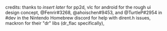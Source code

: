 credits:
thanks to *insert later* for pp2d,
vlc for android for the rough ui design concept,
@Fenrir#3268, @ahoischen#9453, and @TurtleP#2954 in #dev in the Nintendo Homebrew discord for help with dirent.h issues,
mackron for their "dr" libs (dr_flac specifically),
